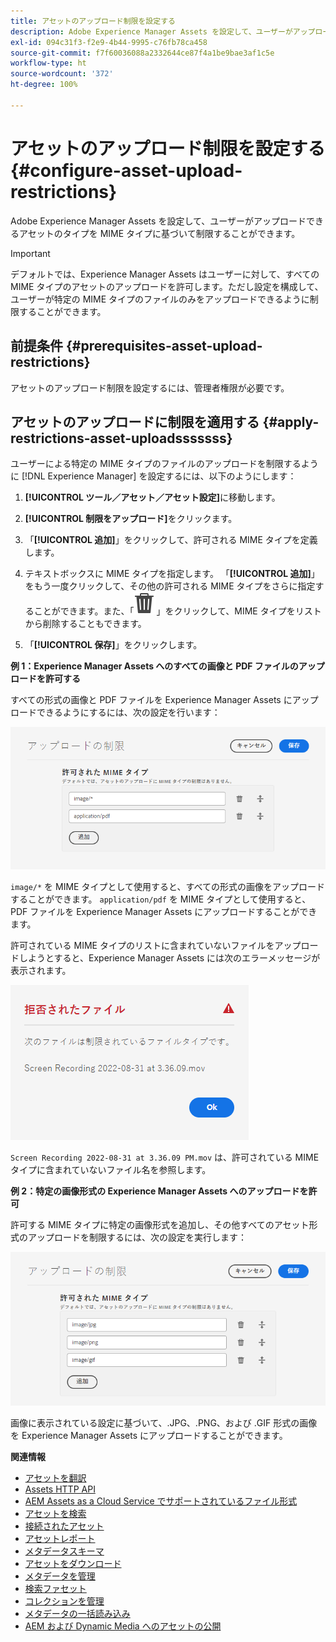 ```yaml
---
title: アセットのアップロード制限を設定する
description: Adobe Experience Manager Assets を設定して、ユーザーがアップロードできるアセットのタイプを MIME タイプに基づいて制限します。 これにより、望ましくない形式や悪意のあるファイルが誤ってアップロードされるのを防ぐことができます。
exl-id: 094c31f3-f2e9-4b44-9995-c76fb78ca458
source-git-commit: f7f60036088a2332644ce87f4a1be9bae3af1c5e
workflow-type: ht
source-wordcount: '372'
ht-degree: 100%

---
```


# アセットのアップロード制限を設定する {#configure-asset-upload-restrictions}

Adobe Experience Manager Assets を設定して、ユーザーがアップロードできるアセットのタイプを MIME タイプに基づいて制限することができます。

>[!IMPORTANT]
>
>デフォルトでは、Experience Manager Assets はユーザーに対して、すべての MIME タイプのアセットのアップロードを許可します。ただし設定を構成して、ユーザーが特定の MIME タイプのファイルのみをアップロードできるように制限することができます。

## 前提条件 {#prerequisites-asset-upload-restrictions}

アセットのアップロード制限を設定するには、管理者権限が必要です。

## アセットのアップロードに制限を適用する {#apply-restrictions-asset-uploadsssssss}

ユーザーによる特定の MIME タイプのファイルのアップロードを制限するように [!DNL Experience Manager] を設定するには、以下のようにします：

1. **[!UICONTROL ツール／アセット／アセット設定]**&#x200B;に移動します。

1. **[!UICONTROL 制限をアップロード]**&#x200B;をクリックます。

1. 「**[!UICONTROL 追加]**」をクリックして、許可される MIME タイプを定義します。

1. テキストボックスに MIME タイプを指定します。 「**[!UICONTROL 追加]**」をもう一度クリックして、その他の許可される MIME タイプをさらに指定することができます。また、「![アイコンを削除](assets/delete-icon.svg)」をクリックして、MIME タイプをリストから削除することもできます。

1. 「**[!UICONTROL 保存]**」をクリックします。

**例 1：Experience Manager Assets へのすべての画像と PDF ファイルのアップロードを許可する**

すべての形式の画像と PDF ファイルを Experience Manager Assets にアップロードできるようにするには、次の設定を行います：

![アセットアップロードの制限](assets/asset-upload-restrictions.png)

`image/*` を MIME タイプとして使用すると、すべての形式の画像をアップロードすることができます。 `application/pdf` を MIME タイプとして使用すると、PDF ファイルを Experience Manager Assets にアップロードすることができます。

許可されている MIME タイプのリストに含まれていないファイルをアップロードしようとすると、Experience Manager Assets には次のエラーメッセージが表示されます。

![制限付きファイル](assets/asset-upload-restricted-files.png)

`Screen Recording 2022-08-31 at 3.36.09 PM.mov` は、許可されている MIME タイプに含まれていないファイル名を参照します。

**例 2：特定の画像形式の Experience Manager Assets へのアップロードを許可**

許可する MIME タイプに特定の画像形式を追加し、その他すべてのアセット形式のアップロードを制限するには、次の設定を実行します：

![アセットの制限](assets/asset-restrictions.png)

画像に表示されている設定に基づいて、.JPG、.PNG、および .GIF 形式の画像を Experience Manager Assets にアップロードすることができます。

**関連情報**

* [アセットを翻訳](translate-assets.md)
* [Assets HTTP API](mac-api-assets.md)
* [AEM Assets as a Cloud Service でサポートされているファイル形式](file-format-support.md)
* [アセットを検索](search-assets.md)
* [接続されたアセット](use-assets-across-connected-assets-instances.md)
* [アセットレポート](asset-reports.md)
* [メタデータスキーマ](metadata-schemas.md)
* [アセットをダウンロード](download-assets-from-aem.md)
* [メタデータを管理](manage-metadata.md)
* [検索ファセット](search-facets.md)
* [コレクションを管理](manage-collections.md)
* [メタデータの一括読み込み](metadata-import-export.md)
* [AEM および Dynamic Media へのアセットの公開](/help/assets/publish-assets-to-aem-and-dm.md)
